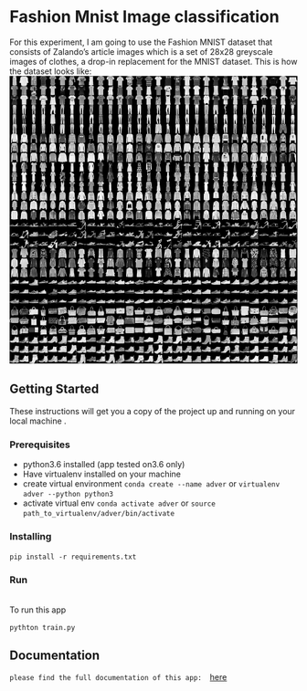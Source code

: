 # Fashion Mnist Image classification
For this experiment, I am going to use the Fashion MNIST dataset that consists of Zalando’s article images which is a set of 28x28 greyscale images of clothes, a drop-in replacement for the MNIST dataset. 
This is how the dataset looks like: <br>
![Mnist fashion data sample](assets/fashion-mnist-sprite.png)
## Getting Started
These instructions will get you a copy of the project up and running on your local machine .
### Prerequisites
- python3.6 installed (app tested on3.6 only)
- Have virtualenv installed on your machine
- create virtual environment 
`conda create --name adver`
or 
`virtualenv adver --python python3`
- activate virtual env
`conda activate adver`
or 
`source path_to_virtualenv/adver/bin/activate`
### Installing
```pip install -r requirements.txt```
### Run
<br>To run this app 
```
pythton train.py
```
## Documentation
`please find the full documentation of this app:  `[here](https://github.com/EmnamoR/AdverFashionMnist/blob/master/Documentation.md)
